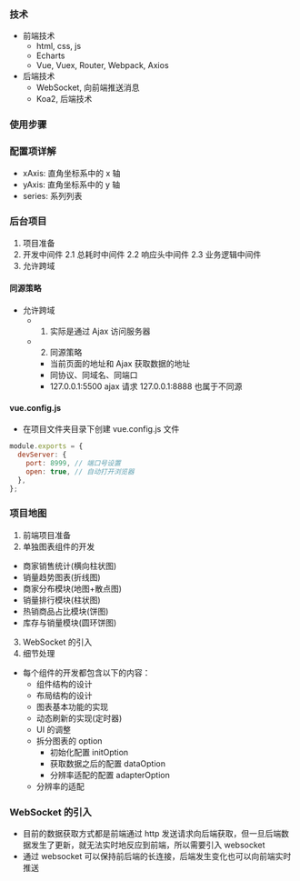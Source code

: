 ### 技术

- 前端技术
  - html, css, js
  - Echarts
  - Vue, Vuex, Router, Webpack, Axios
- 后端技术
  - WebSocket, 向前端推送消息
  - Koa2, 后端技术

### 使用步骤

 <!-- 
  1. 引入 echarts.js 文件
  2. 准备一个呈现图标的盒子
  3. 初始化echarts实例对象
  4. 准备配置项(主要)
  5. 将配置项设置给echarts实例对象
-->

### 配置项详解

- xAxis: 直角坐标系中的 x 轴
- yAxis: 直角坐标系中的 y 轴
- series: 系列列表

### 后台项目

1. 项目准备
2. 开发中间件
   2.1 总耗时中间件
   2.2 响应头中间件
   2.3 业务逻辑中间件
3. 允许跨域

#### 同源策略

- 允许跨域
  - 1. 实际是通过 Ajax 访问服务器
  - 2. 同源策略
    - 当前页面的地址和 Ajax 获取数据的地址
    - 同协议、同域名、同端口
    - 127.0.0.1:5500 ajax 请求 127.0.0.1:8888 也属于不同源

#### vue.config.js

- 在项目文件夹目录下创建 vue.config.js 文件

```javascript
module.exports = {
  devServer: {
    port: 8999, // 端口号设置
    open: true, // 自动打开浏览器
  },
};
```

### 项目地图

1. 前端项目准备
2. 单独图表组件的开发

- 商家销售统计(横向柱状图)
- 销量趋势图表(折线图)
- 商家分布模块(地图+散点图)
- 销量排行模块(柱状图)
- 热销商品占比模块(饼图)
- 库存与销量模块(圆环饼图)

3. WebSocket 的引入
4. 细节处理

- 每个组件的开发都包含以下的内容：
  - 组件结构的设计
  - 布局结构的设计
  - 图表基本功能的实现
  - 动态刷新的实现(定时器)
  - UI 的调整
  - 拆分图表的 option
    - 初始化配置 initOption
    - 获取数据之后的配置 dataOption
    - 分辨率适配的配置 adapterOption
  - 分辨率的适配

### WebSocket 的引入

- 目前的数据获取方式都是前端通过 http 发送请求向后端获取，但一旦后端数据发生了更新，就无法实时地反应到前端，所以需要引入 websocket
- 通过 websocket 可以保持前后端的长连接，后端发生变化也可以向前端实时推送
